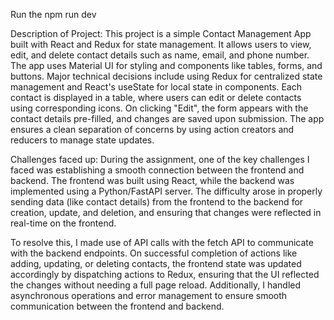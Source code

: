 Run the npm run dev


Description of Project: 
This project is a simple Contact Management App built with React and Redux for state management. It allows users to view, edit, and delete contact details such as name, email, and phone number. The app uses Material UI for styling and components like tables, forms, and buttons. Major technical decisions include using Redux for centralized state management and React's useState for local state in components. Each contact is displayed in a table, where users can edit or delete contacts using corresponding icons. On clicking "Edit", the form appears with the contact details pre-filled, and changes are saved upon submission. The app ensures a clean separation of concerns by using action creators and reducers to manage state updates.

Challenges faced up: During the assignment, one of the key challenges I faced was establishing a smooth connection between the frontend and backend. The frontend was built using React, while the backend was implemented using a Python/FastAPI server. The difficulty arose in properly sending data (like contact details) from the frontend to the backend for creation, update, and deletion, and ensuring that changes were reflected in real-time on the frontend.

To resolve this, I made use of API calls with the fetch API to communicate with the backend endpoints. On successful completion of actions like adding, updating, or deleting contacts, the frontend state was updated accordingly by dispatching actions to Redux, ensuring that the UI reflected the changes without needing a full page reload. Additionally, I handled asynchronous operations and error management to ensure smooth communication between the frontend and backend.